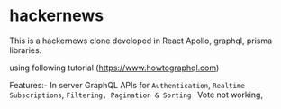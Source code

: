 # hackernews
This is a hackernews clone developed in React Apollo, graphql, prisma libraries.

using following tutorial (https://www.howtographql.com)

Features:- 
In server GraphQL APIs for `Authentication`, `Realtime Subscriptions`, `Filtering, Pagination & Sorting `
Vote not working,